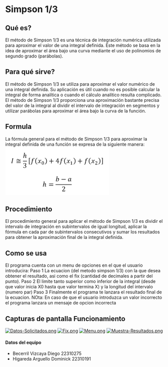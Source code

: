 # Simpson 1/3 #

## Qué es? ##
El método de Simpson 1/3 es una técnica de integración numérica utilizada para aproximar el valor de una integral definida. Este método se basa en la idea de aproximar el área bajo una curva mediante el uso de polinomios de segundo grado (parábolas).

## Para qué sirve? ##
El método de Simpson 1/3 se utiliza para aproximar el valor numérico de una integral definida. Su aplicación es útil cuando no es posible calcular la integral de forma analítica o cuando el cálculo analítico resulta complicado. El método de Simpson 1/3 proporciona una aproximación bastante precisa del valor de la integral al dividir el intervalo de integración en segmentos y utilizar parábolas para aproximar el área bajo la curva de la función.

## Formula ##
La fórmula general para el método de Simpson 1/3 para aproximar la integral definida de una función se expresa de la siguiente manera:   
![simpson-1-3.png](/Images/fSimpson.png) 

## Procedimiento ##
El procedimiento general para aplicar el método de Simpson 1/3 es dividir el intervalo de integración en subintervalos de igual longitud, aplicar la fórmula en cada par de subintervalos consecutivos y sumar los resultados para obtener la aproximación final de la integral definida.

## Como se usa ##
El programa cuenta con un menu de opciones en el que el usuario introducira: 
Paso 1
La ecuacion (del metodo simpson 1/3) con la que desea obtener el resultado, asi como el fix (cantidad de decimales a partir del punto).
Paso 2
El limite tanto superior como inferior de la integral (desde que valor inicia X0 hasta que valor termina X) y la longitud del intervalo (numero par)
Paso 3
Finalmente el programa te lanzara el resultado final de la ecuacion.
NOta: En caso de que el usuario introduzca un valor incorrecto el programa lanzara un mensaje de opcion incorrecta

## Capturas de pantalla Funcionamiento ##
[![Datos-Solicitados.png](https://i.postimg.cc/zBQMH9BF/Datos-Solicitados.png)](https://postimg.cc/sQpKtH5M)
[![Fix.png](https://i.postimg.cc/6Q21JMz7/Fix.png)](https://postimg.cc/HJmtb4qH)
[![Menu.png](https://i.postimg.cc/mk2YRDRd/Menu.png)](https://postimg.cc/r030NqDW)
[![Muestra-Resultados.png](https://i.postimg.cc/HszwSbwf/Muestra-Resultados.png)](https://postimg.cc/JGyH0Ddq)

#### Datos del equipo ####
- Becerril Vizcaya Diego 22310275
- Higareda Arguello Dominick 22310191